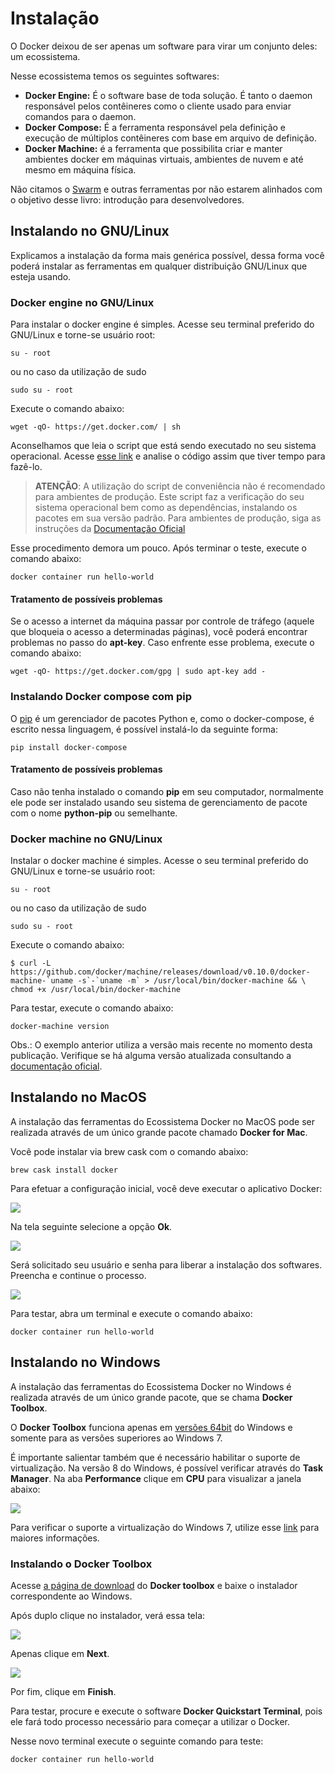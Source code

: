 # Instalação

O Docker deixou de ser apenas um software para virar um conjunto deles: um ecossistema.

Nesse ecossistema temos os seguintes softwares:

* **Docker Engine:** É o software base de toda solução. É tanto o daemon responsável pelos contêineres como o cliente usado para enviar comandos para o daemon.
* **Docker Compose:** É a ferramenta responsável pela definição e execução de múltiplos contêineres com base em arquivo de definição.
* **Docker Machine:** é a ferramenta que possibilita criar e manter ambientes docker em máquinas virtuais, ambientes de nuvem e até mesmo em máquina física.

Não citamos o [Swarm](https://docs.docker.com/swarm/overview/) e outras ferramentas por não estarem alinhados com o objetivo desse livro: introdução para desenvolvedores.

## Instalando no GNU/Linux

Explicamos a instalação da forma mais genérica possível, dessa forma você poderá instalar as ferramentas em qualquer distribuição GNU/Linux que esteja usando.

### Docker engine no GNU/Linux

Para instalar o docker engine é simples. Acesse seu terminal preferido do GNU/Linux e torne-se usuário root:

```
su - root
```
ou no caso da utilização de sudo

```
sudo su - root
```

Execute o comando abaixo:

```
wget -qO- https://get.docker.com/ | sh
```
Aconselhamos que leia o script que está sendo executado no seu sistema operacional. Acesse [esse link](https://get.docker.com/) e analise o código assim que tiver tempo para fazê-lo.

> **ATENÇÃO**: A utilização do script de conveniência não é recomendado para ambientes de produção. Este script faz a verificação do seu sistema operacional bem como as dependências, instalando os pacotes em sua versão padrão. Para ambientes de produção, siga as instruções da [Documentação Oficial](https://docs.docker.com/get-docker/)

Esse procedimento demora um pouco. Após terminar o teste, execute o comando abaixo:

```
docker container run hello-world
```

#### Tratamento de possíveis problemas

Se o acesso a internet da máquina passar por controle de tráfego (aquele que bloqueia o acesso a determinadas páginas), você poderá encontrar problemas no passo do **apt-key**. Caso enfrente esse problema, execute o comando abaixo:

```
wget -qO- https://get.docker.com/gpg | sudo apt-key add -
```

### Instalando Docker compose com pip

O [pip](https://en.wikipedia.org/wiki/Pip_(package_manager)) é um gerenciador de pacotes Python e, como o docker-compose, é escrito nessa linguagem, é possível instalá-lo da seguinte forma:

```
pip install docker-compose
```

#### Tratamento de possíveis problemas

Caso não tenha instalado o comando **pip** em seu computador, normalmente ele pode ser instalado usando
seu sistema de gerenciamento de pacote com o nome **python-pip** ou semelhante.

### Docker machine no GNU/Linux

Instalar o docker machine é simples. Acesse o seu terminal preferido do GNU/Linux e torne-se usuário root:

```
su - root
```
ou no caso da utilização de sudo

```
sudo su - root
```

Execute o comando abaixo:

```
$ curl -L https://github.com/docker/machine/releases/download/v0.10.0/docker-machine-`uname -s`-`uname -m` > /usr/local/bin/docker-machine && \
chmod +x /usr/local/bin/docker-machine
```
Para testar, execute o comando abaixo:

```
docker-machine version
```

Obs.: O exemplo anterior utiliza a versão mais recente no momento desta publicação. Verifique se há alguma versão atualizada consultando a [documentação oficial](https://docs.docker.com/machine/install-machine/).

## Instalando no MacOS

A instalação das ferramentas do Ecossistema Docker no MacOS pode ser realizada através de um único grande pacote chamado **Docker for Mac**.

Você pode instalar via brew cask com o comando abaixo:

```
brew cask install docker
```

Para efetuar a configuração inicial, você deve executar o aplicativo Docker:

![](images/mac1.png)

Na tela seguinte selecione a opção **Ok**.

![](images/mac2.png)

Será solicitado seu usuário e senha para liberar a instalação dos softwares. Preencha e continue o processo.

![](images/mac3.png)

Para testar, abra um terminal e execute o comando abaixo:

```
docker container run hello-world
```

## Instalando no Windows

A instalação das ferramentas do Ecossistema Docker no Windows é realizada através de um único grande pacote, que se chama **Docker Toolbox**.

O **Docker Toolbox** funciona apenas em [versões 64bit](https://support.microsoft.com/en-us/kb/827218) do Windows e somente para as versões superiores ao Windows 7.

É importante salientar também que é necessário habilitar o suporte de virtualização. Na versão 8 do Windows, é possível verificar através do **Task Manager**. Na aba **Performance** clique em **CPU** para visualizar a janela abaixo:

![](images/windows1.png)

Para verificar o suporte a virtualização do Windows 7, utilize esse [link](https://www.microsoft.com/en-us/download/details.aspx?id=592) para maiores informações.

### Instalando o Docker Toolbox

Acesse [a página de download](https://www.docker.com/products/docker-toolbox) do **Docker toolbox** e baixe o instalador correspondente ao Windows.

Após duplo clique no instalador, verá essa tela:

![](images/windows2.png)

Apenas clique em **Next**.

![](images/windows3.png)

Por fim, clique em **Finish**.

Para testar, procure e execute o software **Docker Quickstart Terminal**, pois ele fará todo processo necessário para começar a utilizar o Docker.

Nesse novo terminal execute o seguinte comando para teste:

```
docker container run hello-world
```
